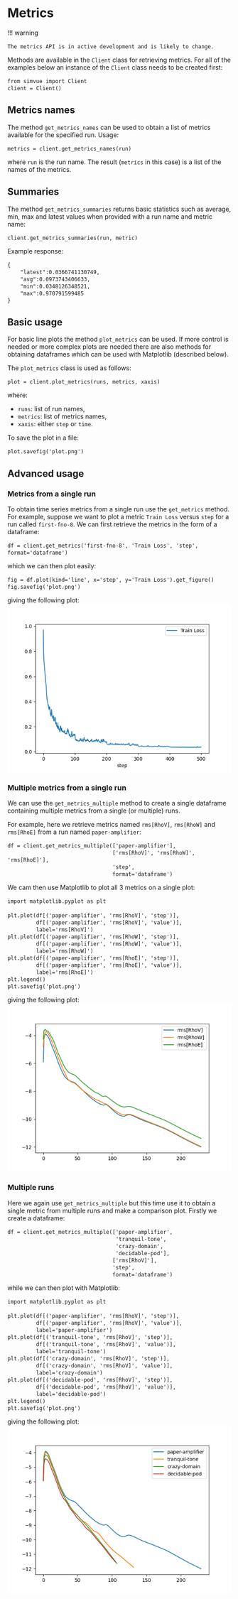 # Metrics

!!! warning

    The metrics API is in active development and is likely to change.

Methods are available in the `Client` class for retrieving metrics. For all of the examples below an instance of the `Client`
class needs to be created first:
```
from simvue import Client
client = Client()
```

## Metrics names
The method `get_metrics_names` can be used to obtain a list of metrics available for the specified run. Usage:
```
metrics = client.get_metrics_names(run)
```
where `run` is the run name. The result (`metrics` in this case) is a list of the names of the metrics.

## Summaries
The method `get_metrics_summaries` returns basic statistics such as average, min, max and latest values when
provided with a run name and metric name:
```
client.get_metrics_summaries(run, metric)
```
Example response:
```
{
    "latest":0.0366741130749,
    "avg":0.0973743406633,
    "min":0.0348126348521,
    "max":0.970791599485
}
```

## Basic usage

For basic line plots the method `plot_metrics` can be used. If more control is needed or more complex plots are needed
there are also methods for obtaining dataframes which can be used with Matplotlib (described below).

The `plot_metrics` class is used as follows:
```
plot = client.plot_metrics(runs, metrics, xaxis)
```
where:

* `runs`: list of run names,
* `metrics`: list of metrics names,
* `xaxis`: either `step` or `time`.

To save the plot in a file:
```
plot.savefig('plot.png')
```

## Advanced usage

### Metrics from a single run

To obtain time series metrics from a single run use the `get_metrics` method. For example, suppose we want to plot
a metric `Train Loss` versus `step` for a run called `first-fno-8`. We can first retrieve the metrics in the form
of a dataframe:
```
df = client.get_metrics('first-fno-8', 'Train Loss', 'step', format='dataframe')
```
which we can then plot easily:
```
fig = df.plot(kind='line', x='step', y='Train Loss').get_figure()
fig.savefig('plot.png')
```
giving the following plot:
![Line plot](images/metrics-single-run-plot.png)


### Multiple metrics from a single run

We can use the `get_metrics_multiple` method to create a single dataframe containing multiple metrics from a single
(or multiple) runs.

For example, here we retrieve metrics named `rms[RhoV]`, `rms[RhoW]` and `rms[RhoE]` from a run named `paper-amplifier`:
```
df = client.get_metrics_multiple(['paper-amplifier'],
                                 ['rms[RhoV]', 'rms[RhoW]', 'rms[RhoE]'],
                                 'step',
                                 format='dataframe')
```
We cam then use Matplotlib to plot all 3 metrics on a single plot:
```
import matplotlib.pyplot as plt

plt.plot(df[('paper-amplifier', 'rms[RhoV]', 'step')],
         df[('paper-amplifier', 'rms[RhoV]', 'value')],
         label='rms[RhoV]')
plt.plot(df[('paper-amplifier', 'rms[RhoW]', 'step')],
         df[('paper-amplifier', 'rms[RhoW]', 'value')],
         label='rms[RhoW]')
plt.plot(df[('paper-amplifier', 'rms[RhoE]', 'step')],
         df[('paper-amplifier', 'rms[RhoE]', 'value')],
         label='rms[RhoE]')
plt.legend()
plt.savefig('plot.png')
```
giving the following plot:
![Line plot](images/metrics-multiple-plot.png)

### Multiple runs

Here we again use `get_metrics_multiple` but this time use it to obtain a single metric from multiple runs and make a comparison plot. Firstly
we create a dataframe:
```
df = client.get_metrics_multiple(['paper-amplifier',
                                  'tranquil-tone',
                                  'crazy-domain',
                                  'decidable-pod'],
                                 ['rms[RhoV]'],
                                 'step',
                                 format='dataframe')
```
while we can then plot with Matplotlib:
```
import matplotlib.pyplot as plt

plt.plot(df[('paper-amplifier', 'rms[RhoV]', 'step')],
         df[('paper-amplifier', 'rms[RhoV]', 'value')],
         label='paper-amplifier')
plt.plot(df[('tranquil-tone', 'rms[RhoV]', 'step')],
         df[('tranquil-tone', 'rms[RhoV]', 'value')],
         label='tranquil-tone')
plt.plot(df[('crazy-domain', 'rms[RhoV]', 'step')],
         df[('crazy-domain', 'rms[RhoV]', 'value')],
         label='crazy-domain')
plt.plot(df[('decidable-pod', 'rms[RhoV]', 'step')],
         df[('decidable-pod', 'rms[RhoV]', 'value')],
         label='decidable-pod')
plt.legend()
plt.savefig('plot.png')
```
giving the following plot:
![Line plot](images/metrics-multiple-runs-plot.png)

